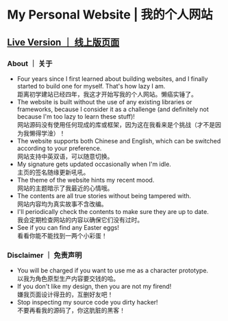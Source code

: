 # My Personal Website | 我的个人网站

## [Live Version ｜ 线上版页面](http://Jizhou-Che.github.io)

### About ｜ 关于

* Four years since I first learned about building websites, and I finally started to build one for myself. That's how lazy I am.  
距离初学建站已经四年，我这才开始写我的个人网站。懒癌实锤了。
* The website is built without the use of any existing libraries or frameworks, because I consider it as a challenge (and definitely not because I'm too lazy to learn these stuff)!  
网站源码没有使用任何现成的库或框架，因为这在我看来是个挑战（才不是因为我懒得学淦）！
* The website supports both Chinese and English, which can be switched according to your preference.  
网站支持中英双语，可以随意切换。
* My signature gets updated occasionally when I'm idle.  
主页的签名随缘更新吼吼。
* The theme of the website hints my recent mood.  
网站的主题暗示了我最近的心情哦。
* The contents are all true stories without being tampered with.  
网站内容均为真实故事不含改编。
* I'll periodically check the contents to make sure they are up to date.  
我会定期检查网站的内容以确保它们没有过时。
* See if you can find any Easter eggs!  
看看你能不能找到一两个小彩蛋！

### Disclaimer ｜ 免责声明

* You will be charged if you want to use me as a character prototype.  
以我为角色原型生产内容要交钱的哈。
* If you don't like my design, then you are not my firend!  
嫌我页面设计得丑的，互删好友吧！
* Stop inspecting my source code you dirty hacker!  
不要再看我的源码了，你这肮脏的黑客！
